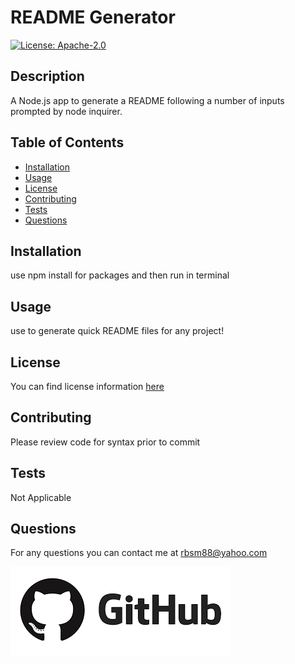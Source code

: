 # README Generator

[![License: Apache-2.0](https://img.shields.io/badge/License-Apache%202.0-blue.svg)](https://opensource.org/licenses/Apache-2.0)

## Description

A Node.js app to generate a README following a number of inputs prompted by node inquirer.

## Table of Contents

- [Installation](#installation)
- [Usage](#usage)
- [License](#license)
- [Contributing](#contributing)
- [Tests](#tests)
- [Questions](#questions)

## Installation

use npm install for packages and then run in terminal

## Usage

use to generate quick README files for any project!

## License

You can find license information [here](https://opensource.org/licenses/Apache-2.0)

## Contributing

Please review code for syntax prior to commit

## Tests

Not Applicable

## Questions

For any questions you can contact me at rbsm88@yahoo.com

[![Github](./readme-assets/github.png)](https://github.com/rivenception)

